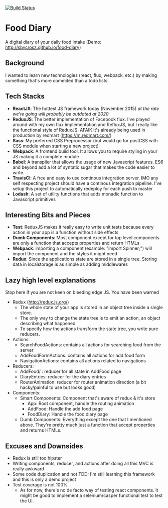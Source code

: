 [![Build Status](https://travis-ci.org/sbycrosz/food-diary.svg)](https://travis-ci.org/sbycrosz/food-diary)

# Food Diary
A digital diary of your daily food intake (Demo: http://sbycrosz.github.io/food-diary)

## Background
I wanted to learn new technologies (react, flux, webpack, etc.) by making something that's more commited than a todo lists. 

## Tech Stacks
-  **ReactJS**: The hottest JS framework today (November 2015) *at the rate we're going will probably be outdated at 2020*
-  **ReduxJS**: The better implementation of Facebook flux. I've played around with my own flux implementation and RefluxJS, but I really like the functional style of ReduxJS. AFAIK it's already being used in production by redmart (https://m.redmart.com/)
-  **Sass**: My preferred CSS Preprocessor (but would go for postCSS with CSS module when starting a new project)
-  **Webpack**: A frontend build tool. It allows you to require styling in your JS making it a complete module
-  **Babel**: A transpiler that allows the usage of new Javascript features. ES6 and beyond add a lot of syntatic sugar that makes the code easier to write.
-  **TravisCI**: A free and easy to use continous integration server. IMO any self respecting project should have a continous integration pipeline. I've setup this project to automatically redeploy for each push to master
-  **Lodash**: A set of utility functions that adds monadic function to Javascript primitives

## Interesting Bits and Pieces
- **Test**: ReduxJS makes it really easy to write unit tests because every action in your app is a function without side effects
- **Dumb Components**: Most component except for top level components are only a function that accepts properties and return HTMLs
- **Webpack**: importing a component (example: "import Spinner;") will import the component and the styles it might need
- **Redux**: Since the applications state are stored in a single tree. Storing data in localstorage is as simple as adding middlewares

## Lazy high level explanations
Stop here if you are not keen on bleeding edge JS. You have been warned

- Redux (http://redux.js.org/) 
  - The whole state of your app is stored in an object tree inside a single store.
  - The only way to change the state tree is to emit an action, an object describing what happened.
  - To specify how the actions transform the state tree, you write pure reducers.
- Actions:
  - SearchFoodActions: contains all actions for searching food from the server
  - AddFoodFormActions: contains all actions for add food form 
  - NavigationActions: contains all actions related to navigations
- Reducers: 
  - AddFood/ : reducer for all state in AddFood page
  - DiaryEntries: reducer for the diary entries
  - RouterAnimation: reducer for router animation direction (a bit hacky/painful to use but looks good)
- Components:
  - Smart Components: Component that's aware of redux & it's store  
    - App: Root component, handle the routing animation
    - AddFood: Handle the add food page
    - FoodDiary: Handle the food diary page
  - Dumb Components: Everything except the one that I mentioned above. They're pretty much just a function that accept properties and returns HTMLs.

## Excuses and Downsides
- Redux is still too hipster
- Writing components, reducer, and actions after doing all this MVC is really awkward
- Some code duplication and not TDD: I'm still learning this framework and this is only a demo project
- Test coverage is not 100%
  - As for now, there's no de facto way of testing react components. It might be good to implement a selenium/casper functional test to test the UI.

